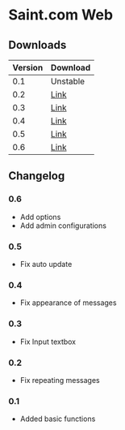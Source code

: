 # Saint.com Web

## Downloads
Version | Download <br/>
------|-------
0.1 | Unstable <br/>
0.2 | [Link](downloads/saintDotCom-v0p2.apk)<br/>
0.3 | [Link](downloads/saintDotCom-v0p3.apk)<br/>
0.4 | [Link](downloads/saintDotCom-v0p4.apk)<br/>
0.5 | [Link](downloads/saintDotCom-v0p5.apk)<br/>
0.6 | [Link](downloads/saintDotCom-v0p6.apk)<br/>

## Changelog

### 0.6
- Add options
- Add admin configurations

### 0.5
- Fix auto update

### 0.4
- Fix appearance of messages

### 0.3
- Fix Input textbox

### 0.2
- Fix repeating messages

### 0.1
- Added basic functions
